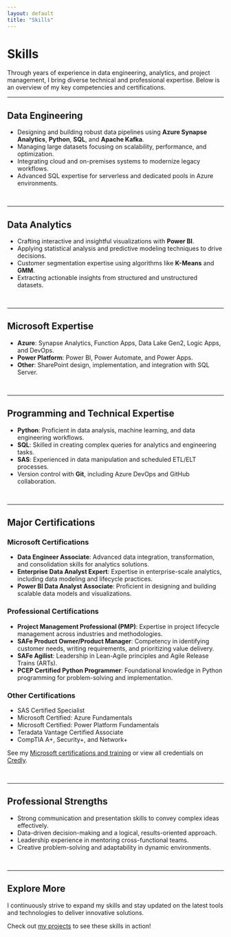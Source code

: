 ```yaml
---
layout: default
title: "Skills"
---
```


# Skills  

Through years of experience in data engineering, analytics, and project management, I bring diverse technical and professional expertise. Below is an overview of my key competencies and certifications.  

---

## **Data Engineering**  
- Designing and building robust data pipelines using **Azure Synapse Analytics**, **Python**, **SQL**, and **Apache Kafka**.  
- Managing large datasets focusing on scalability, performance, and optimization.  
- Integrating cloud and on-premises systems to modernize legacy workflows.  
- Advanced SQL expertise for serverless and dedicated pools in Azure environments.  

<br>

---

## **Data Analytics**  
- Crafting interactive and insightful visualizations with **Power BI**.  
- Applying statistical analysis and predictive modeling techniques to drive decisions.  
- Customer segmentation expertise using algorithms like **K-Means** and **GMM**.  
- Extracting actionable insights from structured and unstructured datasets.  

<br>

---

## **Microsoft Expertise**  
- **Azure**: Synapse Analytics, Function Apps, Data Lake Gen2, Logic Apps, and DevOps.  
- **Power Platform**: Power BI, Power Automate, and Power Apps.  
- **Other**: SharePoint design, implementation, and integration with SQL Server.  

<br>

---

## **Programming and Technical Expertise**  
- **Python**: Proficient in data analysis, machine learning, and data engineering workflows.  
- **SQL**: Skilled in creating complex queries for analytics and engineering tasks.  
- **SAS**: Experienced in data manipulation and scheduled ETL/ELT processes.  
- Version control with **Git**, including Azure DevOps and GitHub collaboration.  

<br>

---

## **Major Certifications**  

### **Microsoft Certifications**  
- **Data Engineer Associate**: Advanced data integration, transformation, and consolidation skills for analytics solutions.  
- **Enterprise Data Analyst Expert**: Expertise in enterprise-scale analytics, including data modeling and lifecycle practices.  
- **Power BI Data Analyst Associate**: Proficient in designing and building scalable data models and visualizations.

### **Professional Certifications**  
- **Project Management Professional (PMP)**: Expertise in project lifecycle management across industries and methodologies.  
- **SAFe Product Owner/Product Manager**: Competency in identifying customer needs, writing requirements, and prioritizing value delivery.  
- **SAFe Agilist**: Leadership in Lean-Agile principles and Agile Release Trains (ARTs).  
- **PCEP Certified Python Programmer**: Foundational knowledge in Python programming for problem-solving and implementation.  

### **Other Certifications**  
- SAS Certified Specialist  
- Microsoft Certified: Azure Fundamentals  
- Microsoft Certified: Power Platform Fundamentals  
- Teradata Vantage Certified Associate  
- CompTIA A+, Security+, and Network+  

See my [Microsoft certifications and training](https://learn.microsoft.com/en-us/users/scottmcqueen-9826/transcript) or view all credentials on [Credly](https://www.credly.com/users/scott-mcqueen).  

<br>

---

## **Professional Strengths**  
- Strong communication and presentation skills to convey complex ideas effectively.  
- Data-driven decision-making and a logical, results-oriented approach.  
- Leadership experience in mentoring cross-functional teams.  
- Creative problem-solving and adaptability in dynamic environments.  

<br>

---

## Explore More  

I continuously strive to expand my skills and stay updated on the latest tools and technologies to deliver innovative solutions.  

Check out [my projects](/projects/) to see these skills in action!  

<br>

